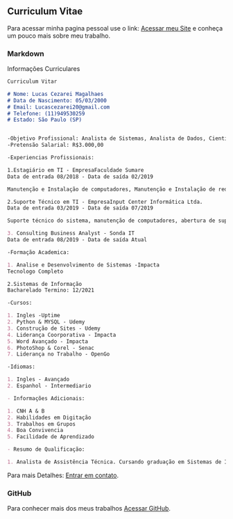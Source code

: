 ## Curriculum Vitae

Para acessar minha pagina pessoal use o link: [Acessar meu Site](https://lucascezarei.github.io/LucasMagalhaes/) e conheça um pouco mais sobre meu trabalho.

### Markdown

Informações Curriculares

```markdown
Curriculum Vitar

# Nome: Lucas Cezarei Magalhaes
# Data de Nascimento: 05/03/2000
# Email: Lucascezarei20@gmail.com
# Telefone: (11)949530259
# Estado: São Paulo (SP)


-Objetivo Profissional: Analista de Sistemas, Analista de Dados, Cientista de Dados
-Pretensão Salarial: R$3.000,00

-Experiencias Profissionais:

1.Estagiário em TI - EmpresaFaculdade Sumare
Data de entrada 08/2018 - Data de saída 02/2019

Manutenção e Instalação de computadores, Manutenção e Instalação de rede, Atualização de Sistemas, Suporte Interno e Externo, Chamados(HELPDESK).

2.Suporte Técnico em TI - EmpresaInput Center Informática Ltda.
Data de entrada 03/2019 - Data de saída 07/2019

Suporte técnico do sistema, manutenção de computadores, abertura de suporte, homologação de sistema.

3. Consulting Business Analyst - Sonda IT
Data de entrada 08/2019 - Data de saída Atual

-Formação Academica:

1. Analise e Desenvolvimento de Sistemas -Impacta
Tecnologo Completo

2.Sistemas de Informação
Bacharelado Termino: 12/2021

-Cursos:

1. Ingles -Uptime
2. Python & MYSQL - Udemy
3. Construção de Sites - Udemy
4. Liderança Coorporativa - Impacta
5. Word Avançado - Impacta
6. PhotoShop & Corel - Senac
7. Liderança no Trabalho - OpenGo

-Idiomas:

1. Ingles - Avançado 
2. Espanhol - Intermediario

- Informações Adicionais:

1. CNH A & B
2. Habilidades em Digitação
3. Trabalhos em Grupos
4. Boa Convivencia
5. Facilidade de Aprendizado

- Resumo de Qualificação:

1. Analista de Assistência Técnica. Cursando graduação em Sistemas de Informação. Técnico em Técnico informatica. Inglês Intermediário. Espanhol Intermediário. Manutenção e Instalação de computadores, Manutenção e Instalação de rede, Atualização de Sistemas, Suporte Interno e Externo, Chamados(HELPDESK). Suporte técnico do sistema, manutenção de computadores, abertura de suporte, homologação de sistema.

```

Para mais Detalhes: [Entrar em contato](linktr.ee/lucasmagalhaes_____).

### GitHub

Para conhecer mais dos meus trabalhos [Acessar GitHub](https://github.com/LucasCezarei).

